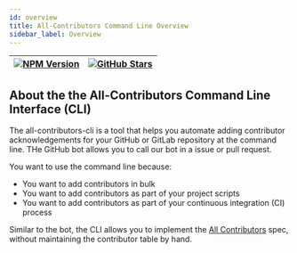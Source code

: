 ```yaml
---
id: overview
title: All-Contributors Command Line Overview
sidebar_label: Overview
---
```


| [![NPM Version](https://img.shields.io/npm/v/all-contributors-cli.svg)](https://www.npmjs.com/package/all-contributors-cli) | [![GitHub Stars](https://img.shields.io/github/stars/all-contributors/all-contributors-cli?style=social)](https://github.com/all-contributors/all-contributors-cli) |
| --- | --- |

## About the the All-Contributors Command Line Interface (CLI)

The all-contributors-cli is a tool that helps you automate adding contributor acknowledgements for your GitHub or GitLab repository at the command line. THe GitHub bot allows you to call our bot in a issue or pull request.

You want to use the command line because:
- You want to add contributors in bulk
- You want to add contributors as part of your project scripts
- You want to add contributors as part of your continuous integration (CI) process

Similar to the bot, the CLI allows you to implement the [All Contributors](../specification) spec, without maintaining the contributor table by hand.
